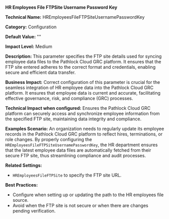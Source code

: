 **HR Employees File FTPSite Username Password Key**

**Technical Name:** HREmployeesFileFTPSiteUsernamePasswordKey

**Category:** Configuration

**Default Value:** ""

**Impact Level:** Medium

**Description:** This parameter specifies the FTP site details used for syncing employee data files to the Pathlock Cloud GRC platform. It ensures that the FTP site entered adheres to the correct format and credentials, enabling secure and efficient data transfer.

**Business Impact:** Correct configuration of this parameter is crucial for the seamless integration of HR employee data into the Pathlock Cloud GRC platform. It ensures that employee data is current and accurate, facilitating effective governance, risk, and compliance (GRC) processes.

**Technical Impact when configured:** Ensures the Pathlock Cloud GRC platform can securely access and synchronize employee information from the specified FTP site, maintaining data integrity and compliance.

**Examples Scenario:** An organization needs to regularly update its employee records in the Pathlock Cloud GRC platform to reflect hires, terminations, or role changes. By properly configuring the `HREmployeesFileFTPSiteUsernamePasswordKey`, the HR department ensures that the latest employee data files are automatically fetched from their secure FTP site, thus streamlining compliance and audit processes.

**Related Settings:** 
- `HREmployeesFileFTPSite` to specify the FTP site URL.
  
**Best Practices:** 
- Configure when setting up or updating the path to the HR employees file source.
- Avoid when the FTP site is not secure or when there are changes pending verification.